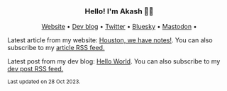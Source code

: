 <h3 align="center">Hello! I'm Akash 👋🏽</h3>
<p align="center">
						<a href="https://akashgoswami.com/" rel="me">Website</a> •
						<a href="https://akashgoswami.dev/" rel="me">Dev blog</a> •
						<a href="https://twitter.com/akashgoswami_" rel="me">Twitter</a> •
						<a href="https://bsky.app/profile/akashgoswami.com" rel="me">Bluesky</a> •
						<a href="https://hachyderm.io/@akashgoswami" rel="me">Mastodon</a> •
  					</p>
<p>Latest article from my website: <a href="https://akashgoswami.com/articles/adding-notes/">Houston, we have notes!</a>. You can also subscribe to my <a href="https://akashgoswami.com/articles/index.xml">article RSS feed.</a></p>
<p>Latest post from my dev blog: <a href="https://akashgoswami.dev/posts/hello-world/">Hello World</a>. You can also subscribe to my <a href="https://akashgoswami.dev/posts/index.xml">dev post RSS feed.</a></p>

<sub>Last updated on 28 Oct 2023.<sub>